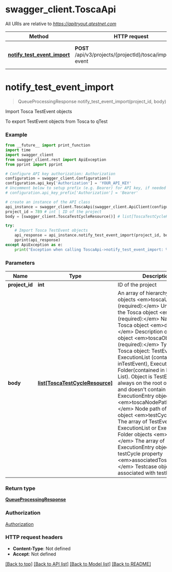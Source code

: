 # swagger_client.ToscaApi

All URIs are relative to *https://apitryout.qtestnet.com*

Method | HTTP request | Description
------------- | ------------- | -------------
[**notify_test_event_import**](ToscaApi.md#notify_test_event_import) | **POST** /api/v3/projects/{projectId}/tosca/import/test-event | Import Tosca TestEvent objects


# **notify_test_event_import**
> QueueProcessingResponse notify_test_event_import(project_id, body)

Import Tosca TestEvent objects

To export TestEvent objects from Tosca to qTest

### Example
```python
from __future__ import print_function
import time
import swagger_client
from swagger_client.rest import ApiException
from pprint import pprint

# Configure API key authorization: Authorization
configuration = swagger_client.Configuration()
configuration.api_key['Authorization'] = 'YOUR_API_KEY'
# Uncomment below to setup prefix (e.g. Bearer) for API key, if needed
# configuration.api_key_prefix['Authorization'] = 'Bearer'

# create an instance of the API class
api_instance = swagger_client.ToscaApi(swagger_client.ApiClient(configuration))
project_id = 789 # int | ID of the project
body = [swagger_client.ToscaTestCycleResource()] # list[ToscaTestCycleResource] | An array of hierarchy Tosca objects  <em>toscaUniqueId (required):</em> Unique ID of the Tosca object  <em>name (required):</em> Name of the Tosca object  <em>description:</em> Description of the Tosca object  <em>toscaObjectType (required):</em> Type of the Tosca object: TestEvent, ExecutionList (contained inTestEvent), ExecutionEntry Folder(contained in Execution List). Object is TestEvent type is always on the root of body array and doesn't contain ExecutionEntry objects   <em>toscaNodePath (required):</em> Node path of the Tosca object  <em>testCycles:</em> The array of TestEvent or ExecutionList or ExecutionEntry Folder objects  <em>testRuns:</em> The array of ExecutionEntry objects in testCycle property  <em>associatedToscaTestCase:</em> Testcase object that associated with testRun object

try:
    # Import Tosca TestEvent objects
    api_response = api_instance.notify_test_event_import(project_id, body)
    pprint(api_response)
except ApiException as e:
    print("Exception when calling ToscaApi->notify_test_event_import: %s\n" % e)
```

### Parameters

Name | Type | Description  | Notes
------------- | ------------- | ------------- | -------------
 **project_id** | **int**| ID of the project | 
 **body** | [**list[ToscaTestCycleResource]**](ToscaTestCycleResource.md)| An array of hierarchy Tosca objects  &lt;em&gt;toscaUniqueId (required):&lt;/em&gt; Unique ID of the Tosca object  &lt;em&gt;name (required):&lt;/em&gt; Name of the Tosca object  &lt;em&gt;description:&lt;/em&gt; Description of the Tosca object  &lt;em&gt;toscaObjectType (required):&lt;/em&gt; Type of the Tosca object: TestEvent, ExecutionList (contained inTestEvent), ExecutionEntry Folder(contained in Execution List). Object is TestEvent type is always on the root of body array and doesn&#39;t contain ExecutionEntry objects   &lt;em&gt;toscaNodePath (required):&lt;/em&gt; Node path of the Tosca object  &lt;em&gt;testCycles:&lt;/em&gt; The array of TestEvent or ExecutionList or ExecutionEntry Folder objects  &lt;em&gt;testRuns:&lt;/em&gt; The array of ExecutionEntry objects in testCycle property  &lt;em&gt;associatedToscaTestCase:&lt;/em&gt; Testcase object that associated with testRun object | 

### Return type

[**QueueProcessingResponse**](QueueProcessingResponse.md)

### Authorization

[Authorization](../README.md#Authorization)

### HTTP request headers

 - **Content-Type**: Not defined
 - **Accept**: Not defined

[[Back to top]](#) [[Back to API list]](../README.md#documentation-for-api-endpoints) [[Back to Model list]](../README.md#documentation-for-models) [[Back to README]](../README.md)

